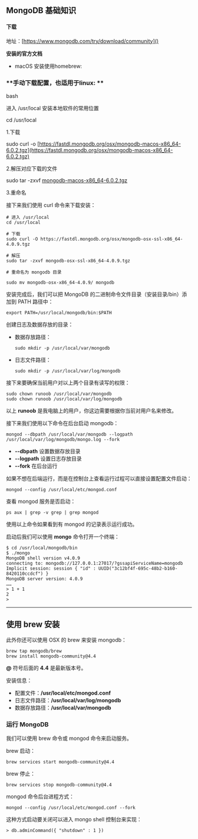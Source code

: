 ## MongoDB 基础知识

#### 下载

地址：[https://www.mongodb.com/try/download/community]()

**安装的官方文档**

* macOS 安装使用homebrew:

### **手动下载配置，也适用于linux: **

bash

进入 /usr/local 安装本地软件的常用位置

cd /usr/local

1.下载

sudo curl -o [https://fastdl.mongodb.org/osx/mongodb-macos-x86_64-6.0.2.tgz](https://fastdl.mongodb.org/osx/mongodb-macos-x86_64-6.0.2.tgz)

2.解压对应下载的文件

sudo tar -zxvf [mongodb-macos-x86_64-6.0.2.tgz](https://fastdl.mongodb.org/osx/mongodb-macos-x86_64-6.0.2.tgz)

3.重命名


接下来我们使用 curl 命令来下载安装：

```
# 进入 /usr/local
cd /usr/local

# 下载
sudo curl -O https://fastdl.mongodb.org/osx/mongodb-osx-ssl-x86_64-4.0.9.tgz

# 解压
sudo tar -zxvf mongodb-osx-ssl-x86_64-4.0.9.tgz

# 重命名为 mongodb 目录

sudo mv mongodb-osx-x86_64-4.0.9/ mongodb
```

安装完成后，我们可以把 MongoDB 的二进制命令文件目录（安装目录/bin）添加到 PATH 路径中：

```
export PATH=/usr/local/mongodb/bin:$PATH
```

创建日志及数据存放的目录：

* 数据存放路径：
  ```
  sudo mkdir -p /usr/local/var/mongodb
  ```
* 日志文件路径：
  ```
  sudo mkdir -p /usr/local/var/log/mongodb
  ```

接下来要确保当前用户对以上两个目录有读写的权限：

```
sudo chown runoob /usr/local/var/mongodb
sudo chown runoob /usr/local/var/log/mongodb
```

以上 **runoob** 是我电脑上的用户，你这边需要根据你当前对用户名来修改。

接下来我们使用以下命令在后台启动 mongodb：

```
mongod --dbpath /usr/local/var/mongodb --logpath /usr/local/var/log/mongodb/mongo.log --fork
```

* **--dbpath** 设置数据存放目录
* **--logpath** 设置日志存放目录
* **--fork** 在后台运行

如果不想在后端运行，而是在控制台上查看运行过程可以直接设置配置文件启动：

```
mongod --config /usr/local/etc/mongod.conf
```

查看 mongod 服务是否启动：

```
ps aux | grep -v grep | grep mongod
```

使用以上命令如果看到有 mongod 的记录表示运行成功。

启动后我们可以使用 **mongo** 命令打开一个终端：

```
$ cd /usr/local/mongodb/bin 
$ ./mongo
MongoDB shell version v4.0.9
connecting to: mongodb://127.0.0.1:27017/?gssapiServiceName=mongodb
Implicit session: session { "id" : UUID("3c12bf4f-695c-48b2-b160-8420110ccdcf") }
MongoDB server version: 4.0.9
……
> 1 + 1
2
> 
```

---

## 使用 brew 安装

此外你还可以使用 OSX 的 brew 来安装 mongodb：

```
brew tap mongodb/brew
brew install mongodb-community@4.4
```

**@** 符号后面的 **4.4** 是最新版本号。

安装信息：

* 配置文件：**/usr/local/etc/mongod.conf**
* 日志文件路径：**/usr/local/var/log/mongodb**
* 数据存放路径：**/usr/local/var/mongodb**

### 运行 MongoDB

我们可以使用 brew 命令或 mongod 命令来启动服务。

brew 启动：

```
brew services start mongodb-community@4.4
```

brew 停止：

```
brew services stop mongodb-community@4.4
```

mongod 命令后台进程方式：

```
mongod --config /usr/local/etc/mongod.conf --fork
```

这种方式启动要关闭可以进入 mongo shell 控制台来实现：

```
> db.adminCommand({ "shutdown" : 1 })
```
